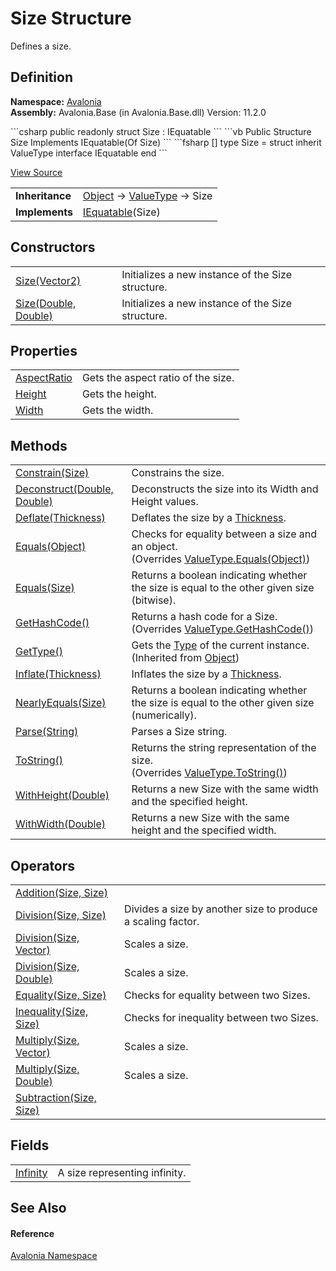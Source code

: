 # Size Structure


Defines a size.



## Definition
**Namespace:** <a href="N_Avalonia">Avalonia</a>  
**Assembly:** Avalonia.Base (in Avalonia.Base.dll) Version: 11.2.0

<Tabs groupId="api-code-preview">
<TabItem value="csharp" label="C#">
```csharp
public readonly struct Size : IEquatable<Size>
```
</TabItem>
<TabItem value="vb" label="VB">
```vb
Public Structure Size
	Implements IEquatable(Of Size)
```
</TabItem>
<TabItem value="fsharp" label="F#">
```fsharp
[<SealedAttribute>]
type Size = 
    struct
        inherit ValueType
        interface IEquatable<Size>
    end
```
</TabItem>
</Tabs>



<a href="https://github.com/AvaloniaUI/Avalonia/tree/master/src/Avalonia.Base/Size.cs" title="View the source code">View Source</a>

<table>
<tr><td><strong>Inheritance</strong></td><td><a href="https://learn.microsoft.com/dotnet/api/system.object" target="_blank" rel="noopener noreferrer">Object</a>  →  <a href="https://learn.microsoft.com/dotnet/api/system.valuetype" target="_blank" rel="noopener noreferrer">ValueType</a>  →  Size</td></tr>
<tr><td><strong>Implements</strong></td><td><a href="https://learn.microsoft.com/dotnet/api/system.iequatable-1" target="_blank" rel="noopener noreferrer">IEquatable</a>(Size)</td></tr>
</table>



## Constructors
<table>
<tr>
<td><a href="M_Avalonia_Size__ctor_1">Size(Vector2)</a></td>
<td>Initializes a new instance of the Size structure.</td>
</tr>
<tr>
<td><a href="M_Avalonia_Size__ctor">Size(Double, Double)</a></td>
<td>Initializes a new instance of the Size structure.</td>
</tr>
</table>

## Properties
<table>
<tr>
<td><a href="P_Avalonia_Size_AspectRatio">AspectRatio</a></td>
<td>Gets the aspect ratio of the size.</td>
</tr>
<tr>
<td><a href="P_Avalonia_Size_Height">Height</a></td>
<td>Gets the height.</td>
</tr>
<tr>
<td><a href="P_Avalonia_Size_Width">Width</a></td>
<td>Gets the width.</td>
</tr>
</table>

## Methods
<table>
<tr>
<td><a href="M_Avalonia_Size_Constrain">Constrain(Size)</a></td>
<td>Constrains the size.</td>
</tr>
<tr>
<td><a href="M_Avalonia_Size_Deconstruct">Deconstruct(Double, Double)</a></td>
<td>Deconstructs the size into its Width and Height values.</td>
</tr>
<tr>
<td><a href="M_Avalonia_Size_Deflate">Deflate(Thickness)</a></td>
<td>Deflates the size by a <a href="T_Avalonia_Thickness">Thickness</a>.</td>
</tr>
<tr>
<td><a href="M_Avalonia_Size_Equals_1">Equals(Object)</a></td>
<td>Checks for equality between a size and an object.<br />(Overrides <a href="https://learn.microsoft.com/dotnet/api/system.valuetype.equals" target="_blank" rel="noopener noreferrer">ValueType.Equals(Object)</a>)</td>
</tr>
<tr>
<td><a href="M_Avalonia_Size_Equals">Equals(Size)</a></td>
<td>Returns a boolean indicating whether the size is equal to the other given size (bitwise).</td>
</tr>
<tr>
<td><a href="M_Avalonia_Size_GetHashCode">GetHashCode()</a></td>
<td>Returns a hash code for a Size.<br />(Overrides <a href="https://learn.microsoft.com/dotnet/api/system.valuetype.gethashcode" target="_blank" rel="noopener noreferrer">ValueType.GetHashCode()</a>)</td>
</tr>
<tr>
<td><a href="https://learn.microsoft.com/dotnet/api/system.object.gettype" target="_blank" rel="noopener noreferrer">GetType()</a></td>
<td>Gets the <a href="https://learn.microsoft.com/dotnet/api/system.type" target="_blank" rel="noopener noreferrer">Type</a> of the current instance.<br />(Inherited from <a href="https://learn.microsoft.com/dotnet/api/system.object" target="_blank" rel="noopener noreferrer">Object</a>)</td>
</tr>
<tr>
<td><a href="M_Avalonia_Size_Inflate">Inflate(Thickness)</a></td>
<td>Inflates the size by a <a href="T_Avalonia_Thickness">Thickness</a>.</td>
</tr>
<tr>
<td><a href="M_Avalonia_Size_NearlyEquals">NearlyEquals(Size)</a></td>
<td>Returns a boolean indicating whether the size is equal to the other given size (numerically).</td>
</tr>
<tr>
<td><a href="M_Avalonia_Size_Parse">Parse(String)</a></td>
<td>Parses a Size string.</td>
</tr>
<tr>
<td><a href="M_Avalonia_Size_ToString">ToString()</a></td>
<td>Returns the string representation of the size.<br />(Overrides <a href="https://learn.microsoft.com/dotnet/api/system.valuetype.tostring" target="_blank" rel="noopener noreferrer">ValueType.ToString()</a>)</td>
</tr>
<tr>
<td><a href="M_Avalonia_Size_WithHeight">WithHeight(Double)</a></td>
<td>Returns a new Size with the same width and the specified height.</td>
</tr>
<tr>
<td><a href="M_Avalonia_Size_WithWidth">WithWidth(Double)</a></td>
<td>Returns a new Size with the same height and the specified width.</td>
</tr>
</table>

## Operators
<table>
<tr>
<td><a href="M_Avalonia_Size_op_Addition">Addition(Size, Size)</a></td>
<td> </td>
</tr>
<tr>
<td><a href="M_Avalonia_Size_op_Division">Division(Size, Size)</a></td>
<td>Divides a size by another size to produce a scaling factor.</td>
</tr>
<tr>
<td><a href="M_Avalonia_Size_op_Division_1">Division(Size, Vector)</a></td>
<td>Scales a size.</td>
</tr>
<tr>
<td><a href="M_Avalonia_Size_op_Division_2">Division(Size, Double)</a></td>
<td>Scales a size.</td>
</tr>
<tr>
<td><a href="M_Avalonia_Size_op_Equality">Equality(Size, Size)</a></td>
<td>Checks for equality between two Sizes.</td>
</tr>
<tr>
<td><a href="M_Avalonia_Size_op_Inequality">Inequality(Size, Size)</a></td>
<td>Checks for inequality between two Sizes.</td>
</tr>
<tr>
<td><a href="M_Avalonia_Size_op_Multiply">Multiply(Size, Vector)</a></td>
<td>Scales a size.</td>
</tr>
<tr>
<td><a href="M_Avalonia_Size_op_Multiply_1">Multiply(Size, Double)</a></td>
<td>Scales a size.</td>
</tr>
<tr>
<td><a href="M_Avalonia_Size_op_Subtraction">Subtraction(Size, Size)</a></td>
<td> </td>
</tr>
</table>

## Fields
<table>
<tr>
<td><a href="F_Avalonia_Size_Infinity">Infinity</a></td>
<td>A size representing infinity.</td>
</tr>
</table>

## See Also


#### Reference
<a href="N_Avalonia">Avalonia Namespace</a>  

